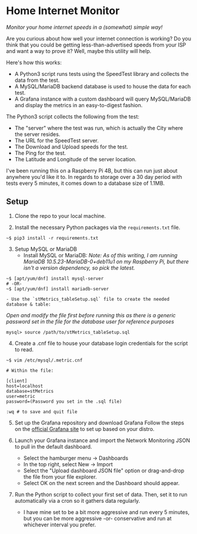 # Home Internet Monitor
_Monitor your home internet speeds in a (somewhat) simple way!_

Are you curious about how well your internet connection is working? Do you think that you could be getting less-than-advertised speeds from your ISP and want a way to prove it? Well, maybe this utility will help.

Here's how this works:
- A Python3 script runs tests using the SpeedTest library and collects the data from the test.
- A MySQL/MariaDB backend database is used to house the data for each test.
- A Grafana instance with a custom dashboard will query MySQL/MariaDB and display the metrics in an easy-to-digest fashion.

The Python3 script collects the following from the test:
- The "server" where the test was run, which is actually the City where the server resides.
- The URL for the SpeedTest server.
- The Download and Upload speeds for the test.
- The Ping for the test.
- The Latitude and Longitude of the server location.

I've been running this on a Raspberry Pi 4B, but this can run just about anywhere you'd like it to. In regards to storage over a 30 day period with tests every 5 minutes, it comes down to a database size of 1.1MB. 

## Setup

1. Clone the repo to your local machine.

2. Install the necessary Python packages via the `requirements.txt` file.
```
~$ pip3 install -r requirements.txt
```

3. Setup MySQL or MariaDB
   - Install MySQL or MariaDB:
_Note: As of this writing, I am running MariaDB 10.5.23-MariaDB-0+deb11u1 on my Raspberry Pi, but there isn't a version dependency, so pick the latest._
```
~$ [apt/yum/dnf] install mysql-server
# -OR-
~$ [apt/yum/dnf] install mariadb-server
```
    - Use the `stMetrics_tableSetup.sql` file to create the needed database & table:
_Open and modify the file first before running this as there is a generic password set in the file for the database user for reference purposes_
```
mysql> source /path/to/stMetrics_tableSetup.sql
```

4. Create a .cnf file to house your database login credentials for the script to read.

```
~$ vim /etc/mysql/.metric.cnf

# Within the file:

[client]
host=localhost
database=stMetrics
user=metric
password=(Password you set in the .sql file)

:wq # to save and quit file
```

5. Set up the Grafana repository and download Grafana
Follow the steps on the [official Grafana site](https://grafana.com/docs/grafana/latest/setup-grafana/installation/) to set up based on your distro.

6. Launch your Grafana instance and import the Network Monitoring JSON to pull in the default dashboard.
   - Select the hamburger menu -> Dashboards
   - In the top right, select New -> Import
   - Select the "Upload dashboard JSON file" option or drag-and-drop the file from your file explorer. 
   - Select OK on the next screen and the Dashboard should appear.

7. Run the Python script to collect your first set of data. Then, set it to run automatically via a cron so it gathers data regularly.
   - I have mine set to be a bit more aggressive and run every 5 minutes, but you can be more aggressive -or- conservative and run at whichever interval you prefer. 
